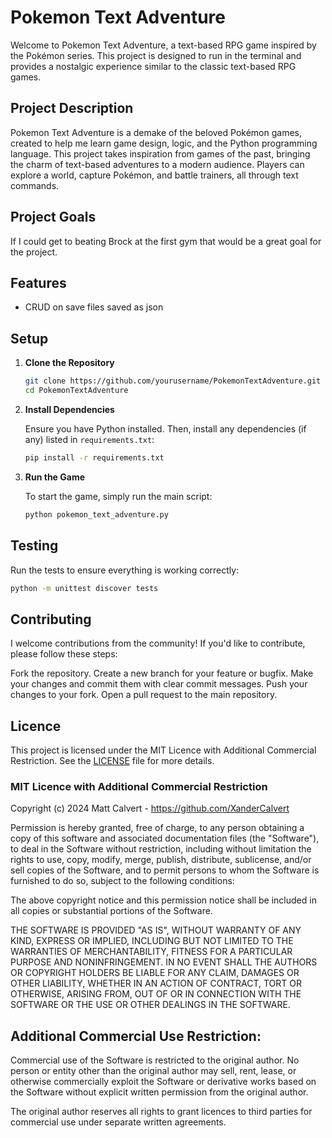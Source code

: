 # Pokemon Text Adventure

Welcome to Pokemon Text Adventure, a text-based RPG game inspired by the Pokémon series. This project is designed to run in the terminal and provides a nostalgic experience similar to the classic text-based RPG games.

## Project Description

Pokemon Text Adventure is a demake of the beloved Pokémon games, created to help me learn game design, logic, and the Python programming language. This project takes inspiration from games of the past, bringing the charm of text-based adventures to a modern audience. Players can explore a world, capture Pokémon, and battle trainers, all through text commands.

## Project Goals

If I could get to beating Brock at the first gym that would be a great goal for the project.

## Features

- CRUD on save files saved as json

## Setup

1. **Clone the Repository**

    ```bash
    git clone https://github.com/yourusername/PokemonTextAdventure.git
    cd PokemonTextAdventure
    ```

2. **Install Dependencies**

    Ensure you have Python installed. Then, install any dependencies (if any) listed in `requirements.txt`:

    ```bash
    pip install -r requirements.txt
    ```

3. **Run the Game**

    To start the game, simply run the main script:

    ```bash
    python pokemon_text_adventure.py
    ```

## Testing

Run the tests to ensure everything is working correctly:

```bash
python -m unittest discover tests
```

## Contributing
I welcome contributions from the community! If you'd like to contribute, please follow these steps:

Fork the repository.
Create a new branch for your feature or bugfix.
Make your changes and commit them with clear commit messages.
Push your changes to your fork.
Open a pull request to the main repository.

## Licence

This project is licensed under the MIT Licence with Additional Commercial Restriction. See the [LICENSE](./licence.md) file for more details.

### MIT Licence with Additional Commercial Restriction

Copyright (c) 2024 Matt Calvert - https://github.com/XanderCalvert

Permission is hereby granted, free of charge, to any person obtaining a copy
of this software and associated documentation files (the "Software"), to deal
in the Software without restriction, including without limitation the rights
to use, copy, modify, merge, publish, distribute, sublicense, and/or sell
copies of the Software, and to permit persons to whom the Software is
furnished to do so, subject to the following conditions:

The above copyright notice and this permission notice shall be included in all
copies or substantial portions of the Software.

THE SOFTWARE IS PROVIDED "AS IS", WITHOUT WARRANTY OF ANY KIND, EXPRESS OR
IMPLIED, INCLUDING BUT NOT LIMITED TO THE WARRANTIES OF MERCHANTABILITY,
FITNESS FOR A PARTICULAR PURPOSE AND NONINFRINGEMENT. IN NO EVENT SHALL THE
AUTHORS OR COPYRIGHT HOLDERS BE LIABLE FOR ANY CLAIM, DAMAGES OR OTHER
LIABILITY, WHETHER IN AN ACTION OF CONTRACT, TORT OR OTHERWISE, ARISING FROM,
OUT OF OR IN CONNECTION WITH THE SOFTWARE OR THE USE OR OTHER DEALINGS IN THE
SOFTWARE.

Additional Commercial Use Restriction:
--------------------------------------

Commercial use of the Software is restricted to the original author. No person
or entity other than the original author may sell, rent, lease, or otherwise
commercially exploit the Software or derivative works based on the Software
without explicit written permission from the original author.

The original author reserves all rights to grant licences to third parties for
commercial use under separate written agreements.
